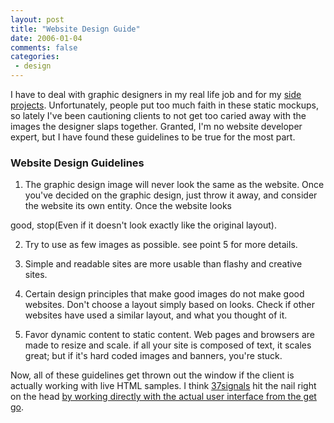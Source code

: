 ```yaml
---
layout: post
title: "Website Design Guide"
date: 2006-01-04
comments: false
categories:
 - design
---
```


I have to deal with graphic designers in my real life job and for my [side projects](http://www.codecrate.com). Unfortunately, people put too much faith in these static mockups, so lately I've been cautioning clients to not get too caried away with the images the designer slaps together. Granted, I'm no website developer expert, but I have found these guidelines to be true for the most part.

   
   
### Website Design Guidelines

   
   
  1. The graphic design image will never look the same as the website. Once you've decided on the graphic design, just throw it away, and consider the website its own entity. Once the website looks
   
good, stop(Even if it doesn't look exactly like the original layout).

   
  2. Try to use as few images as possible. see point 5 for more details.

   
  3. Simple and readable sites are more usable than flashy and creative sites.

   
  4. Certain design principles that make good images do not make good websites. Don't choose a layout simply based on looks. Check if other websites have used a similar layout, and what you thought of it.

   
  5. Favor dynamic content to static content. Web pages and browsers are made to resize and scale. if all your site is composed of text, it scales great; but if it's hard coded images and banners, you're stuck.

   

   
   
Now, all of these guidelines get thrown out the window if the client is actually working with live HTML samples. I think [37signals](http://www.37signals.com) hit the nail right on the head [by working directly with the actual user interface from the get go](http://www.37signals.com/svn/archives/001050.php).


